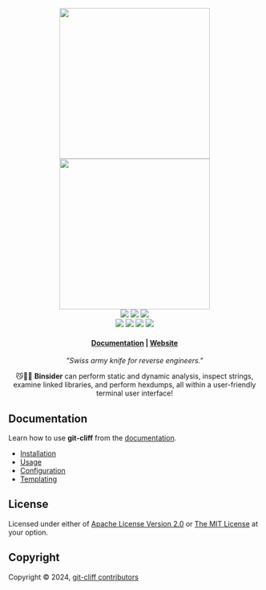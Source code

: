 <p align="center">
    <a href="https://binsider.dev">
        <img src="https://raw.githubusercontent.com/orhun/binsider/main/website/src/assets/binsider-logo-dark.png#gh-dark-mode-only" width="300"></a>
        <img src="https://raw.githubusercontent.com/orhun/binsider/main/website/src/assets/binsider-logo-light.png#gh-light-mode-only" width="300"></a>
    <br>
    <a href="https://github.com/orhun/git-cliff/releases">
        <img src="https://img.shields.io/github/v/release/orhun/git-cliff?style=flat&labelColor=1d1d1d&color=f8be75&logo=GitHub&logoColor=white"></a>
    <a href="https://crates.io/crates/git-cliff/">
        <img src="https://img.shields.io/crates/v/git-cliff?style=flat&labelColor=1d1d1d&color=f8be75&logo=Rust&logoColor=white"></a>
    <a href="https://codecov.io/gh/orhun/git-cliff">
        <img src="https://img.shields.io/codecov/c/gh/orhun/git-cliff?style=flat&labelColor=1d1d1d&color=f8be75&logo=Codecov&logoColor=white"></a>
    <br>
    <a href="https://github.com/orhun/git-cliff/actions?query=workflow%3A%22Continuous+Integration%22">
        <img src="https://img.shields.io/github/actions/workflow/status/orhun/git-cliff/ci.yml?style=flat&labelColor=1d1d1d&color=white&logo=GitHub%20Actions&logoColor=white"></a>
    <a href="https://github.com/orhun/git-cliff/actions?query=workflow%3A%22Continuous+Deployment%22">
        <img src="https://img.shields.io/github/actions/workflow/status/orhun/git-cliff/cd.yml?style=flat&labelColor=1d1d1d&color=white&logo=GitHub%20Actions&logoColor=white&label=deploy"></a>
    <a href="https://hub.docker.com/r/orhunp/git-cliff">
        <img src="https://img.shields.io/github/actions/workflow/status/orhun/git-cliff/docker.yml?style=flat&labelColor=1d1d1d&color=white&label=docker&logo=Docker&logoColor=white"></a>
    <a href="https://docs.rs/git-cliff-core/">
        <img src="https://img.shields.io/docsrs/git-cliff-core?style=flat&labelColor=1d1d1d&color=white&logo=Rust&logoColor=white"></a>
    <br>
</p>

<h4 align="center">
  <a href="https://binsider.dev/getting-started/">Documentation</a> |
  <a href="https://binsider.dev/">Website</a>
</h4>

<center>

_"Swiss army knife for reverse engineers."_

😼🕵️‍♂️ **Binsider** can perform static and dynamic analysis, inspect strings, examine linked libraries, and perform hexdumps, all within a user-friendly terminal user interface!

</center>

## Documentation

Learn how to use **git-cliff** from the [documentation](https://git-cliff.org/docs).

- [Installation](https://git-cliff.org/docs/installation/)
- [Usage](https://git-cliff.org/docs/usage/examples)
- [Configuration](https://git-cliff.org/docs/configuration)
- [Templating](https://git-cliff.org/docs/category/templating)

## License

Licensed under either of [Apache License Version 2.0](./LICENSE-APACHE) or [The MIT License](./LICENSE-MIT) at your option.

## Copyright

Copyright © 2024, [git-cliff contributors](mailto:git-cliff@protonmail.com)
